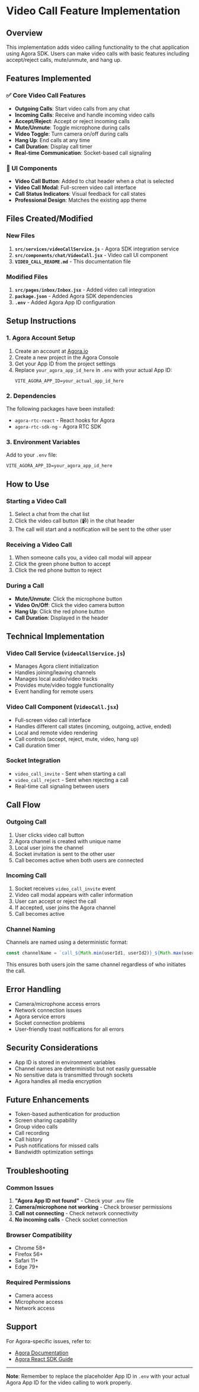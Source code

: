 # Video Call Feature Implementation

## Overview
This implementation adds video calling functionality to the chat application using Agora SDK. Users can make video calls with basic features including accept/reject calls, mute/unmute, and hang up.

## Features Implemented

### ✅ Core Video Call Features
- **Outgoing Calls**: Start video calls from any chat
- **Incoming Calls**: Receive and handle incoming video calls
- **Accept/Reject**: Accept or reject incoming calls
- **Mute/Unmute**: Toggle microphone during calls
- **Video Toggle**: Turn camera on/off during calls
- **Hang Up**: End calls at any time
- **Call Duration**: Display call timer
- **Real-time Communication**: Socket-based call signaling

### 🎨 UI Components
- **Video Call Button**: Added to chat header when a chat is selected
- **Video Call Modal**: Full-screen video call interface
- **Call Status Indicators**: Visual feedback for call states
- **Professional Design**: Matches the existing app theme

## Files Created/Modified

### New Files
1. **`src/services/videoCallService.js`** - Agora SDK integration service
2. **`src/components/chat/VideoCall.jsx`** - Video call UI component
3. **`VIDEO_CALL_README.md`** - This documentation file

### Modified Files
1. **`src/pages/inbox/Inbox.jsx`** - Added video call integration
2. **`package.json`** - Added Agora SDK dependencies
3. **`.env`** - Added Agora App ID configuration

## Setup Instructions

### 1. Agora Account Setup
1. Create an account at [Agora.io](https://www.agora.io/)
2. Create a new project in the Agora Console
3. Get your App ID from the project settings
4. Replace `your_agora_app_id_here` in `.env` with your actual App ID:
   ```
   VITE_AGORA_APP_ID=your_actual_app_id_here
   ```

### 2. Dependencies
The following packages have been installed:
- `agora-rtc-react` - React hooks for Agora
- `agora-rtc-sdk-ng` - Agora RTC SDK

### 3. Environment Variables
Add to your `.env` file:
```
VITE_AGORA_APP_ID=your_agora_app_id_here
```

## How to Use

### Starting a Video Call
1. Select a chat from the chat list
2. Click the video call button (📹) in the chat header
3. The call will start and a notification will be sent to the other user

### Receiving a Video Call
1. When someone calls you, a video call modal will appear
2. Click the green phone button to accept
3. Click the red phone button to reject

### During a Call
- **Mute/Unmute**: Click the microphone button
- **Video On/Off**: Click the video camera button
- **Hang Up**: Click the red phone button
- **Call Duration**: Displayed in the header

## Technical Implementation

### Video Call Service (`videoCallService.js`)
- Manages Agora client initialization
- Handles joining/leaving channels
- Manages local audio/video tracks
- Provides mute/video toggle functionality
- Event handling for remote users

### Video Call Component (`VideoCall.jsx`)
- Full-screen video call interface
- Handles different call states (incoming, outgoing, active, ended)
- Local and remote video rendering
- Call controls (accept, reject, mute, video, hang up)
- Call duration timer

### Socket Integration
- `video_call_invite` - Sent when starting a call
- `video_call_reject` - Sent when rejecting a call
- Real-time call signaling between users

## Call Flow

### Outgoing Call
1. User clicks video call button
2. Agora channel is created with unique name
3. Local user joins the channel
4. Socket invitation is sent to the other user
5. Call becomes active when both users are connected

### Incoming Call
1. Socket receives `video_call_invite` event
2. Video call modal appears with caller information
3. User can accept or reject the call
4. If accepted, user joins the Agora channel
5. Call becomes active

### Channel Naming
Channels are named using a deterministic format:
```javascript
const channelName = `call_${Math.min(userId1, userId2)}_${Math.max(userId1, userId2)}`;
```
This ensures both users join the same channel regardless of who initiates the call.

## Error Handling
- Camera/microphone access errors
- Network connection issues
- Agora service errors
- Socket connection problems
- User-friendly toast notifications for all errors

## Security Considerations
- App ID is stored in environment variables
- Channel names are deterministic but not easily guessable
- No sensitive data is transmitted through sockets
- Agora handles all media encryption

## Future Enhancements
- Token-based authentication for production
- Screen sharing capability
- Group video calls
- Call recording
- Call history
- Push notifications for missed calls
- Bandwidth optimization settings

## Troubleshooting

### Common Issues
1. **"Agora App ID not found"** - Check your `.env` file
2. **Camera/microphone not working** - Check browser permissions
3. **Call not connecting** - Check network connectivity
4. **No incoming calls** - Check socket connection

### Browser Compatibility
- Chrome 58+
- Firefox 56+
- Safari 11+
- Edge 79+

### Required Permissions
- Camera access
- Microphone access
- Network access

## Support
For Agora-specific issues, refer to:
- [Agora Documentation](https://docs.agora.io/)
- [Agora React SDK Guide](https://docs.agora.io/en/video-calling/get-started/get-started-sdk?platform=react-js)

---

**Note**: Remember to replace the placeholder App ID in `.env` with your actual Agora App ID for the video calling to work properly.